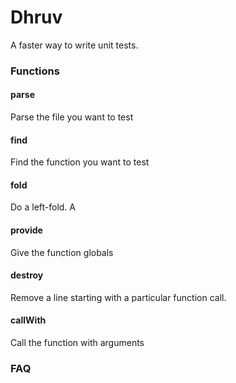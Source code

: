 

# Dhruv

A faster way to write unit tests.

### Functions

#### parse
Parse the file you want to test

#### find
Find the function you want to test

#### fold
Do a left-fold. A

#### provide
Give the function globals

#### destroy
Remove a line starting with a particular function call.

#### callWith
Call the function with arguments

### FAQ
